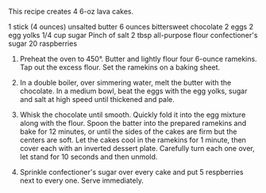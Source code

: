 This recipe creates 4 6-oz lava cakes.

<scan>1 stick (4 ounces) unsalted butter</scan>
<scan>6 ounces bittersweet chocolate</scan>
<scan>2 eggs</scan>
<scan>2 egg yolks</scan>
<scan>1/4 cup sugar</scan>
<scan>Pinch of salt</scan>
<scan>2 tbsp all-purpose flour</scan>
<scan>confectioner's sugar</scan>
<scan>20 raspberries</scan>

1. Preheat the oven to 450°. Butter and lightly flour four 6-ounce ramekins. Tap out the excess flour. Set the ramekins on a baking sheet.

2. In a double boiler, over simmering water, melt the butter with the chocolate. In a medium bowl, beat the eggs with the egg yolks, sugar and salt at high speed until thickened and pale.

3. Whisk the chocolate until smooth. Quickly fold it into the egg mixture along with the flour. Spoon the batter into the prepared ramekins and bake for 12 minutes, or until the sides of the cakes are firm but the centers are soft. Let the cakes cool in the ramekins for 1 minute, then cover each with an inverted dessert plate. Carefully turn each one over, let stand for 10 seconds and then unmold.

4. Sprinkle confectioner's sugar over every cake and put 5 respberries next to every one. Serve immediately.